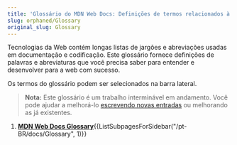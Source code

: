 ```yaml
---
title: 'Glossário do MDN Web Docs: Definições de termos relacionados à Web'
slug: orphaned/Glossary
original_slug: Glossary
---
```


Tecnologias da Web contém longas listas de jargões e abreviações usadas em documentação e codificação. Este glossário fornece definições de palavras e abreviaturas que você precisa saber para entender e desenvolver para a web com sucesso.

Os termos do glossário podem ser selecionados na barra lateral.

> **Nota:** Este glossário é um trabalho interminável em andamento. Você pode ajudar a melhorá-lo [escrevendo novas entradas](/pt-BR/docs/MDN/Writing_guidelines/Howto/Write_a_new_entry_in_the_Glossary) ou melhorando as já existentes.

<section id="Quick_links">
 <ol>
  <li><strong><a href="/pt-BR/docs/Glossary">MDN Web Docs Glossary</a></strong>{{ListSubpagesForSidebar("/pt-BR/docs/Glossary", 1)}}</li>
 </ol>
</section>
